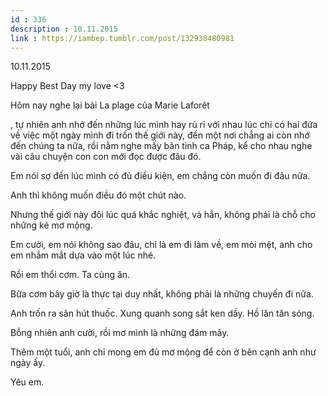 ```yaml
---
id : 336
description : 10.11.2015
link : https://iambep.tumblr.com/post/132938480981
---
```


10.11.2015

Happy Best Day my love <3

Hôm nay nghe lại bài La plage của Marie Laforêt

, tự nhiên anh nhớ đến những lúc mình hay rủ rỉ với nhau lúc chỉ có hai
đứa về việc một ngày mình đi trốn thế giới này, đến một nơi chẳng ai còn
nhớ đến chúng ta nữa, rồi nằm nghe mấy bản tình ca Pháp, kể cho nhau nghe
vài câu chuyện con con mới đọc được đâu đó.

Em nói sợ đến lúc mình có đủ điều kiện, em chẳng còn muốn đi đâu nữa.

Anh thì không muốn điều đó một chút nào.

Nhưng thế giới này đôi lúc quá khắc nghiệt, và hẳn, không phải là chỗ cho
những kẻ mơ mộng.

Em cười, em nói không sao đâu, chỉ là em đi làm về, em mỏi mệt, anh cho
em nhắm mắt dựa vào một lúc nhé.

Rồi em thổi cơm. Ta cùng ăn.

Bữa cơm bây giờ là thực tại duy nhất, không phải là những chuyến đi nữa.

Anh trốn ra sân hút thuốc. Xung quanh song sắt ken dầy. Hồ lăn tăn sóng.

Bỗng nhiên anh cười, rồi mơ mình là những đám mây.

Thêm một tuổi, anh chỉ mong em đủ mơ mộng để còn ở bên cạnh anh như ngày
ấy.

Yêu em.